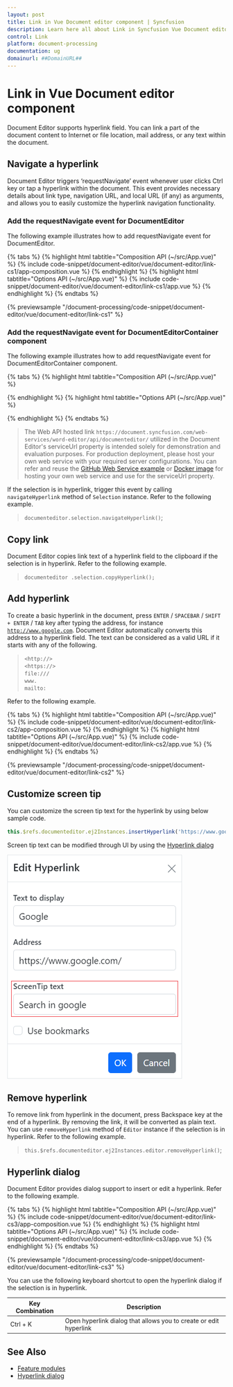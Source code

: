 ```yaml
---
layout: post
title: Link in Vue Document editor component | Syncfusion
description: Learn here all about Link in Syncfusion Vue Document editor component of Syncfusion Essential JS 2 and more.
control: Link 
platform: document-processing
documentation: ug
domainurl: ##DomainURL##
---
```


# Link in Vue Document editor component

Document Editor supports hyperlink field. You can link a part of the document content to Internet or file location, mail address, or any text within the document.

## Navigate a hyperlink

Document Editor triggers ‘requestNavigate’ event whenever user clicks Ctrl key or tap a hyperlink within the document. This event provides necessary details about link type, navigation URL, and local URL (if any) as arguments, and allows you to easily customize the hyperlink navigation functionality.

### Add the requestNavigate event for DocumentEditor

The following example illustrates how to add requestNavigate event for DocumentEditor.

{% tabs %}
{% highlight html tabtitle="Composition API (~/src/App.vue)" %}
{% include code-snippet/document-editor/vue/document-editor/link-cs1/app-composition.vue %}
{% endhighlight %}
{% highlight html tabtitle="Options API (~/src/App.vue)" %}
{% include code-snippet/document-editor/vue/document-editor/link-cs1/app.vue %}
{% endhighlight %}
{% endtabs %}
        
{% previewsample "/document-processing/code-snippet/document-editor/vue/document-editor/link-cs1" %}

### Add the requestNavigate event for DocumentEditorContainer component

The following example illustrates how to add requestNavigate event for DocumentEditorContainer component.

{% tabs %}
{% highlight html tabtitle="Composition API (~/src/App.vue)" %}

<template>
  <div id="app">
    <ejs-documenteditorcontainer ref='container' :serviceUrl='serviceUrl' v-on:created="onCreated" height="590px"
      id='container' :enableToolbar='true'></ejs-documenteditorcontainer>
  </div>
</template>
<script setup>
import { DocumentEditorContainerComponent as EjsDocumenteditorcontainer, Toolbar } from '@syncfusion/ej2-vue-documenteditor';
import { provide, ref } from 'vue';

const container = ref(null);
const serviceUrl = 'https://document.syncfusion.com/web-services/word-editor/api/documenteditor/';

provide('DocumentEditorContainer', [Toolbar])

const onCreated = function () {
  // Add event listener for requestNavigate event to customize hyperlink navigation functionality
  container.value.ej2Instances.documentEditor.requestNavigate = function (args) {
    if (args.linkType !== 'Bookmark') {
      let link = args.navigationLink;
      if (args.localReference.length > 0) {
        link += '#' + args.localReference;
      }
      window.open(link);
      args.isHandled = true;
    }
  }
}

</script>
<style>
@import "../node_modules/@syncfusion/ej2-vue-documenteditor/styles/material.css";
</style>

{% endhighlight %}
{% highlight html tabtitle="Options API (~/src/App.vue)" %}

<template>
  <div id="app">
    <ejs-documenteditorcontainer ref='container' :serviceUrl='serviceUrl' v-on:created="onCreated" height="590px"
      id='container' :enableToolbar='true'></ejs-documenteditorcontainer>
  </div>
</template>
<script>
import { DocumentEditorContainerComponent, Toolbar } from '@syncfusion/ej2-vue-documenteditor';

export default {
  components: {
    'ejs-documenteditorcontainer': DocumentEditorContainerComponent
  },
  data: function () {
    return {
      serviceUrl: 'https://document.syncfusion.com/web-services/word-editor/api/documenteditor/'
    };
  },
  provide: {
    DocumentEditorContainer: [Toolbar]
  },
  methods: {
    onCreated() {
      // Add event listener for requestNavigate event to customize hyperlink navigation functionality
      this.$refs.container.ej2Instances.documentEditor.requestNavigate = function (args) {
        if (args.linkType !== 'Bookmark') {
          let link = args.navigationLink;
          if (args.localReference.length > 0) {
            link += '#' + args.localReference;
          }
          window.open(link);
          args.isHandled = true;
        }
      }
    }
  }
}
</script>
<style>
@import "../node_modules/@syncfusion/ej2-vue-documenteditor/styles/material.css";
</style>

{% endhighlight %}
{% endtabs %}

> The Web API hosted link `https://document.syncfusion.com/web-services/word-editor/api/documenteditor/` utilized in the Document Editor's serviceUrl property is intended solely for demonstration and evaluation purposes. For production deployment, please host your own web service with your required server configurations. You can refer and reuse the [GitHub Web Service example](https://github.com/SyncfusionExamples/EJ2-DocumentEditor-WebServices) or [Docker image](https://hub.docker.com/r/syncfusion/word-processor-server) for hosting your own web service and use for the serviceUrl property.

If the selection is in hyperlink, trigger this event by calling `navigateHyperlink` method of `Selection` instance. Refer to the following example.

> `documenteditor.selection.navigateHyperlink()`;

## Copy link

Document Editor copies link text of a hyperlink field to the clipboard if the selection is in hyperlink. Refer to the following example.

> `documenteditor .selection.copyHyperlink();`

## Add hyperlink

To create a basic hyperlink in the document, press `ENTER` / `SPACEBAR` / `SHIFT + ENTER` / `TAB` key after typing the address, for instance [`http://www.google.com`](http://www.google.com). Document Editor automatically converts this address to a hyperlink field. The text can be considered as a valid URL if it starts with any of the following.

> `<http://>`<br>
> `<https://>`<br>
> `file:///`<br>
> `www.`<br>
> `mailto:`<br>

Refer to the following example.

{% tabs %}
{% highlight html tabtitle="Composition API (~/src/App.vue)" %}
{% include code-snippet/document-editor/vue/document-editor/link-cs2/app-composition.vue %}
{% endhighlight %}
{% highlight html tabtitle="Options API (~/src/App.vue)" %}
{% include code-snippet/document-editor/vue/document-editor/link-cs2/app.vue %}
{% endhighlight %}
{% endtabs %}
        
{% previewsample "/document-processing/code-snippet/document-editor/vue/document-editor/link-cs2" %}

## Customize screen tip

You can customize the screen tip text for the hyperlink by using below sample code.

```ts
this.$refs.documenteditor.ej2Instances.insertHyperlink('https://www.google.com', 'Google', '<<Screen tip text>>');
```

Screen tip text can be modified through UI by using the [Hyperlink dialog](./dialog#hyperlink-dialog)

![Add or modify the screen tip text for hyperlinks in a Word document.](images/screentip.png)

## Remove hyperlink

To remove link from hyperlink in the document, press Backspace key at the end of a hyperlink. By removing the link, it will be converted as plain text. You can use `removeHyperlink` method of `Editor` instance if the selection is in hyperlink. Refer to the following example.

> `this.$refs.documenteditor.ej2Instances.editor.removeHyperlink()`;

## Hyperlink dialog

Document Editor provides dialog support to insert or edit a hyperlink. Refer to the following example.

{% tabs %}
{% highlight html tabtitle="Composition API (~/src/App.vue)" %}
{% include code-snippet/document-editor/vue/document-editor/link-cs3/app-composition.vue %}
{% endhighlight %}
{% highlight html tabtitle="Options API (~/src/App.vue)" %}
{% include code-snippet/document-editor/vue/document-editor/link-cs3/app.vue %}
{% endhighlight %}
{% endtabs %}
        
{% previewsample "/document-processing/code-snippet/document-editor/vue/document-editor/link-cs3" %}

You can use the following keyboard shortcut to open the hyperlink dialog if the selection is in hyperlink.

| Key Combination | Description                                                       |
| --------------- | ----------------------------------------------------------------- |
| Ctrl + K        | Open hyperlink dialog that allows you to create or edit hyperlink |

## See Also

* [Feature modules](./feature-module)
* [Hyperlink dialog](./dialog#hyperlink-dialog)